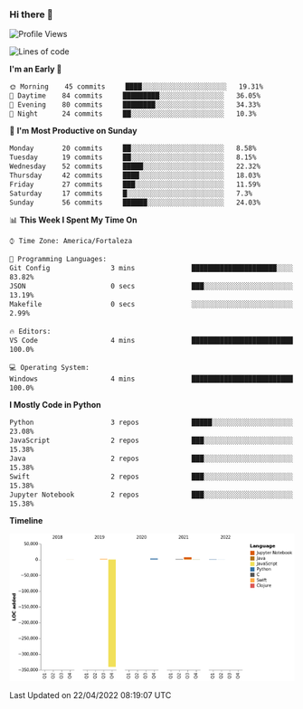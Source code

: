 ### Hi there 👋

<!--
**samuelpsouza/samuelpsouza** is a ✨ _special_ ✨ repository because its `README.md` (this file) appears on your GitHub profile.

Here are some ideas to get you started:

- 🔭 I’m currently working on ...
- 🌱 I’m currently learning ...
- 👯 I’m looking to collaborate on ...
- 🤔 I’m looking for help with ...
- 💬 Ask me about ...
- 📫 How to reach me: ...
- 😄 Pronouns: ...
- ⚡ Fun fact: ...
-->

<!--START_SECTION:waka-->
![Profile Views](http://img.shields.io/badge/Profile%20Views-0-blue)

![Lines of code](https://img.shields.io/badge/From%20Hello%20World%20I%27ve%20Written--327%20Thousand%20lines%20of%20code-blue)

**I'm an Early 🐤** 

```text
🌞 Morning    45 commits     ████░░░░░░░░░░░░░░░░░░░░░   19.31% 
🌆 Daytime    84 commits     █████████░░░░░░░░░░░░░░░░   36.05% 
🌃 Evening    80 commits     ████████░░░░░░░░░░░░░░░░░   34.33% 
🌙 Night      24 commits     ██░░░░░░░░░░░░░░░░░░░░░░░   10.3%

```
📅 **I'm Most Productive on Sunday** 

```text
Monday       20 commits     ██░░░░░░░░░░░░░░░░░░░░░░░   8.58% 
Tuesday      19 commits     ██░░░░░░░░░░░░░░░░░░░░░░░   8.15% 
Wednesday    52 commits     █████░░░░░░░░░░░░░░░░░░░░   22.32% 
Thursday     42 commits     ████░░░░░░░░░░░░░░░░░░░░░   18.03% 
Friday       27 commits     ███░░░░░░░░░░░░░░░░░░░░░░   11.59% 
Saturday     17 commits     █░░░░░░░░░░░░░░░░░░░░░░░░   7.3% 
Sunday       56 commits     ██████░░░░░░░░░░░░░░░░░░░   24.03%

```


📊 **This Week I Spent My Time On** 

```text
⌚︎ Time Zone: America/Fortaleza

💬 Programming Languages: 
Git Config               3 mins              █████████████████████░░░░   83.82% 
JSON                     0 secs              ███░░░░░░░░░░░░░░░░░░░░░░   13.19% 
Makefile                 0 secs              ░░░░░░░░░░░░░░░░░░░░░░░░░   2.99%

🔥 Editors: 
VS Code                  4 mins              █████████████████████████   100.0%

💻 Operating System: 
Windows                  4 mins              █████████████████████████   100.0%

```

**I Mostly Code in Python** 

```text
Python                   3 repos             █████░░░░░░░░░░░░░░░░░░░░   23.08% 
JavaScript               2 repos             ███░░░░░░░░░░░░░░░░░░░░░░   15.38% 
Java                     2 repos             ███░░░░░░░░░░░░░░░░░░░░░░   15.38% 
Swift                    2 repos             ███░░░░░░░░░░░░░░░░░░░░░░   15.38% 
Jupyter Notebook         2 repos             ███░░░░░░░░░░░░░░░░░░░░░░   15.38%

```


**Timeline**

![Chart not found](https://raw.githubusercontent.com/samuelpsouza/samuelpsouza/main/charts/bar_graph.png) 


 Last Updated on 22/04/2022 08:19:07 UTC
<!--END_SECTION:waka-->